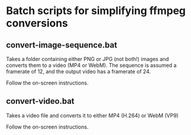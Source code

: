 # Batch scripts for simplifying ffmpeg conversions

## convert-image-sequence.bat
Takes a folder containing either PNG or JPG (not both!) images and converts them to a video (MP4 or WebM). 
The sequence is assumed a framerate of 12, and the output video has a framerate of 24.

Follow the on-screen instructions.

## convert-video.bat
Takes a video file and converts it to either MP4 (H.264) or WebM (VP9)

Follow the on-screen instructions.
